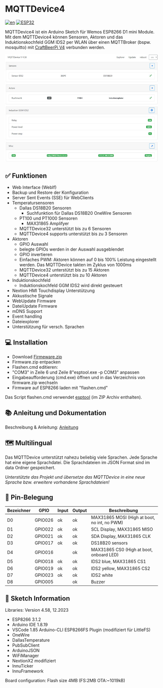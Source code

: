 # MQTTDevice4

[![en](https://img.shields.io/badge/lang-en-yellow.svg)](https://github.com/InnuendoPi/MQTTDevice4/blob/main/README.en.md)
[![ESP32](https://img.shields.io/static/v1?label=Arduino&message=ESP32%20&#8594;&logo=arduino&logoColor=white&color=blue)](https://github.com/InnuendoPi/MQTTDevice32)

MQTTDevice4 ist ein Arduino Sketch für Wemos ESP8266 D1 mini Module. Mit dem MQTTDevice4 können Sensoren, Aktoren und das Induktionskochfeld GGM IDS2 per WLAN über einen MQTTBroker (bspw. mosquitto) mit [CraftBeerPi V4](https://github.com/avollkopf/craftbeerpi4) verbunden werden.

![Web Interface](docs/img/startseite.jpg)

## ✅ Funktionen

* Web Interface (WebIf)
* Backup und Restore der Konfiguration
* Server Sent Events (SSE) für WebClients
* Temperatursensoren
  * Dallas DS18B20 Sensoren
    * Suchfunktion für Dallas DS18B20 OneWire Sensoren
  * PT100 und PT1000 Sensoren
    * MAX31865 Amplifyer
  * MQTTDevice32 unterstützt bis zu 6 Sensoren
  * MQTTDevice4 supports unterstützt bis zu 3 Sensoren
* Aktoren
  * GPIO Auswahl
  * belegte GPIOs werden in der Auswahl ausgeblendet
  * GPIO invertieren
  * Einfaches PWM: Aktoren können auf 0 bis 100% Leistung eingestellt werden. Das MQTTDevice takten im Zyklus von 1000ms
  * MQTTDevice32 unterstützt bis zu 15 Aktoren
  * MQTTDevice4 unterstützt bis zu 10 Aktoren
* Induktionskochfeld
  * Induktionskochfeld GGM IDS2 wird direkt gesteuert
* Nextion HMI Touchdisplay Unterstützung
* Akkustische Signale
* WebUpdate Firmware
* DateiUpdate Firmware
* mDNS Support
* Event handling
* Dateiexplorer
* Unterstützung für versch. Sprachen

## 💻 Installation

* Download [Firmeware.zip](https://github.com/InnuendoPi/MQTTDevice4/blob/main/tools/Firmware.zip)
* Firmware.zip entpacken
* Flashen.cmd editieren:
* "COM3" in Zeile 6  und Zeile 8"esptool.exe -p COM3" anpassen
* Eingabeaufforderung (cmd.exe) öffnen und in das Verzeichnis von firmware.zip wechseln
* Firmware auf ESP8266 laden mit "flashen.cmd"

Das Script flashen.cmd verwendet [esptool](https://github.com/espressif/esptool) (im ZIP Archiv enthalten).

## 📚 Anleitung und Dokumentation

Beschreibung & Anleitung: [Anleitung](https://innuendopi.gitbook.io/mqttdevice32/)

## 🗺️ Multilingual

Das MQTTDevice unterstützt nahezu beliebig viele Sprachen. Jede Sprache hat eine eigene Sprachdatei. Die Sprachdateien im JSON Format sind im data Ordner gespeichert.

_Unterstützte das Projekt und übersetze das MQTTDevice in eine neue Sprache bzw. erweitere vorhandene Sprachdateien!_

## 💠 Pin-Belegung

| Bezeichner |   GPIO   |  Input  |  Output  | Beschreibung |
| ---------- | -------- | ------- | -------- | ------------ |
|     D0     |  GPIO026 |   ok    |   ok     | MAX31865 MOSI (High at boot, no int, no PWM) |
|     D1     |  GPIO022 |   ok    |   ok     | SCL Display, MAX31865 MISO  |
|     D2     |  GPIO021 |   ok    |   ok     | SDA Display, MAX31865 CLK  |
|     D3     |  GPIO017 |   ok    |   ok     | DS18B20 sensors |
|     D4     |  GPIO016 |         |   ok     | MAX31865 CS0 (High at boot, onboard LED)|
|     D5     |  GPIO018 |   ok    |   ok     | IDS2 blue, MAX31865 CS1   |
|     D6     |  GPIO019 |   ok    |   ok     | IDS2 yellow, MAX31865 CS2 |
|     D7     |  GPIO023 |   ok    |   ok     | IDS2 white |
|     D8     |  GPIO005 |         |   ok     | Buzzer       |

## 📰 Sketch Information

Libraries: Version 4.58, 12.2023

* ESP8266 3.1.2
* Arduino IDE 1.8.19
* VSCode 1.85 Arduino-CLI ESP8266FS Plugin (modifiziert für LittleFS)
* OneWire
* DallasTemperature
* PubSubClient
* ArduinoJSON
* WiFiManager
* NextionX2 modifiziert
* InnuTicker
* InnuFramework

Board configuration:
Flash size 4MB (FS:2MB OTA:~1019kB)
